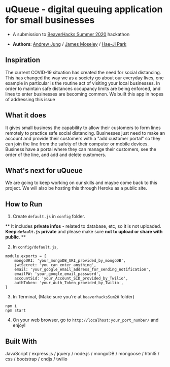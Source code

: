# uQueue - digital queuing application for small businesses

- A submission to <a href="https://beaverhacks-summer-2020.devpost.com/">BeaverHacks Summer 2020</a> hackathon

- **Authors**: <a href="https://github.com/jung8">Andrew Jung</a> / <a href="https://github.com/JamesWeiMoseley">James Moseley</a> / <a href="https://github.com/positive235">Hae-Ji Park</a>

## Inspiration

The current COVID-19 situation has created the need for social distancing. This has changed the way we as a society go about our everyday lives, one example in particular is the routine act of visiting your local businesses. In order to maintain safe distances occupancy limits are being enforced, and lines to enter businesses are becoming common. We built this app in hopes of addressing this issue

## What it does

It gives small business the capability to allow their customers to form lines remotely to practice safe social distancing. Businesses just need to make an account and provide their customers with a "add customer portal" so they can join the line from the safety of their computer or mobile devices. Business have a portal where they can manage their customers, see the order of the line, and add and delete customers.

## What's next for uQueue

We are going to keep working on our skills and maybe come back to this project. We will also be hosting this through Heroku as a public site.

## How to Run 

1. Create `default.js` in `config` folder. 

** It includes **private infos** - related to database, etc, so it is not uploaded.
**Keep `default.js` private** and please make sure **not to upload or share with public**. **

2. In `config/default.js`,

```
module.exports = {
    mongoURI: 'your_mongoDB_URI_provided_by_mongoDB',
    jwtSecret: 'you_can_enter_anything',
    email: 'your_google_email_address_for_sending_notification',
    emailPW: 'your_google_email_password',
    accountSid: 'your_Account_SID_provided_by_Twilio',
    authToken: 'your_Auth_Token_provided_by_Twilio',
}
```

3. In Terminal, (Make sure you're at `beaverhacksSum20` folder)

```
npm i
npm start
```

4. On your web browser, go to `http://localhost:your_port_number/` and enjoy!

## Built With

JavaScript / express.js / jquery / node.js / mongoDB / mongoose / html5 / css / bootstrap / cndjs / twilio
